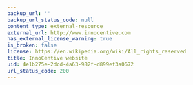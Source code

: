 ```yaml
---
backup_url: ''
backup_url_status_code: null
content_type: external-resource
external_url: http://www.innocentive.com
has_external_license_warning: true
is_broken: false
license: https://en.wikipedia.org/wiki/All_rights_reserved
title: InnoCentive website
uid: 4e1b275e-2dcd-4a63-982f-d899ef3a0672
url_status_code: 200
---
```

